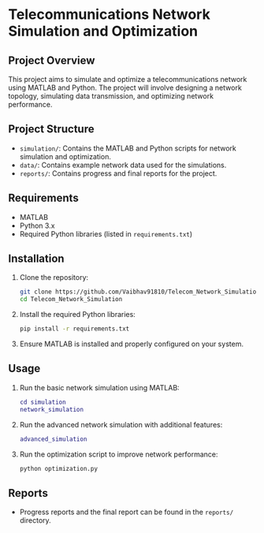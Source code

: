 # Telecommunications Network Simulation and Optimization

## Project Overview
This project aims to simulate and optimize a telecommunications network using MATLAB and Python. The project will involve designing a network topology, simulating data transmission, and optimizing network performance.

## Project Structure
- `simulation/`: Contains the MATLAB and Python scripts for network simulation and optimization.
- `data/`: Contains example network data used for the simulations.
- `reports/`: Contains progress and final reports for the project.

## Requirements
- MATLAB
- Python 3.x
- Required Python libraries (listed in `requirements.txt`)

## Installation
1. Clone the repository:
   ```bash
   git clone https://github.com/Vaibhav91810/Telecom_Network_Simulation.git
   cd Telecom_Network_Simulation
   ```

2. Install the required Python libraries:
   ```bash
   pip install -r requirements.txt
   ```

3. Ensure MATLAB is installed and properly configured on your system.

## Usage
1. Run the basic network simulation using MATLAB:
   ```matlab
   cd simulation
   network_simulation
   ```

2. Run the advanced network simulation with additional features:
   ```matlab
   advanced_simulation
   ```

3. Run the optimization script to improve network performance:
   ```python
   python optimization.py
   ```

## Reports
- Progress reports and the final report can be found in the `reports/` directory.
